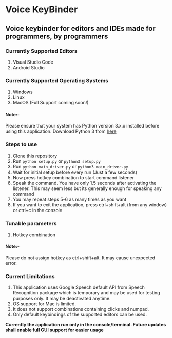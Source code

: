 # Voice KeyBinder

## Voice keybinder for editors and IDEs made for programmers, by programmers

### Currently Supported Editors
1. Visual Studio Code
2. Android Studio

### Currently Supported Operating Systems
1. Windows
2. Linux
3. MacOS (Full Support coming soon!)

#### Note:-
Please ensure that your system has Python version 3.x.x installed before using this application. Download Python 3 from [here](https://www.python.org/downloads/)

### Steps to use
1. Clone this repository
2. Run ```python setup.py``` or ```python3 setup.py```
3. Run ```python main_driver.py``` or ```python3 main_driver.py```
4. Wait for initial setup before every run (Just a few seconds)
5. Now press hotkey combination to start command listener
6. Speak the command. You have only 1.5 seconds after activating the listener. This may seem less but its generally enough for speaking any command
7. You may repeat steps 5-6 as many times as you want
8. If you want to exit the application, press ctrl+shift+alt (from any window) or ctrl+c in the console

### Tunable parameters
1. Hotkey combination

#### Note:-
Please do not assign hotkey as ctrl+shift+alt. It may cause unexpected error.

### Current Limitations
1. This application uses Google Speech default API from Speech Recognition package which is temporary and may be used for testing purposes only. It may be deactivated anytime.
2. OS support for Mac is limited.
3. It does not support combinations containing clicks and numpad.
4. Only default keybindings of the supported editors can be used.

**Currently the application run only in the console/terminal. Future updates shall enable full GUI support for easier usage**